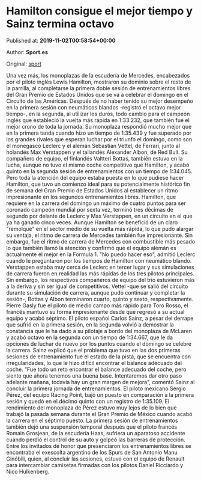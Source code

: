 
# Hamilton consigue el mejor tiempo y Sainz termina octavo

Published at: **2019-11-02T00:58:54+00:00**

Author: **Sport.es**

Original: [sport](https://www.sport.es/es/noticias/motor/pilotos/hamilton-consigue-mejor-tiempo-sainz-termina-octavo-7711033)

Una vez más, los monoplazas de la escudería de Mercedes, encabezados por el piloto inglés Lewis Hamilton, mostraron su dominio sobre el resto de la parrilla, al completarse la primera doble sesión de entrenamientos libres del Gran Premio de Estados Unidos que se va a celebrar el domingo en el Circuito de las Américas.
Después de no haber tenido su mejor desempeño en la primera sesión con neumáticos blandos -registró el octavo mejor tiempo-, en la segunda, al utilizar los duros, todo cambio para el campeón inglés que estableció la vuelta más rápida en 1:33.232, que también fue el mejor crono de toda la jornada.
Su monoplaza respondió mucho mejor que en la primera tanda cuando hizo un tiempo de 1:35.439 y fue superado por los grandes rivales que esperan luchar por el triunfo el domingo, como son el monegasco Leclerc y el alemán Sebastian Vettel, de Ferrari, junto al holandés Max Verstappen y el tailandés Alexander Albon, de Red Bull.
Su compañero de equipo, el finlandés Valtteri Bottas, también estuvo en la lucha, aunque no tuvo el mismo coche competitivo que Hamilton, y acabó quinto en la segunda sesión de entrenamientos con un tiempo de 1:34.045.
Pero toda la atención del equipo estaba puesta en lo que pudiese hacer Hamilton, que tuvo un comienzo ideal para su potencialmente histórico fin de semana del Gran Premio de Estados Unidos al establecer un ritmo impresionante en los segundos entrenamientos libres.
Hamilton, que requiere en la carrera del domingo un máximo de cuatro puntos para ser coronado campeón mundial por sexta vez, terminó tres décimas de segundo por delante de Leclerc y Max Verstappen, en un circuito en el que ya ha ganado cinco veces.
Aunque Hamilton se benefició de un claro "remolque" en el sector medio de su vuelta más rápida, lo que pudo alargar su ventaja, el ritmo de carrera de Mercedes también fue impresionante.
Sin embargo, fue el ritmo de carrera de Mercedes con combustible más pesado lo que también llamó la atención y confirmó que el equipo alemán es actualmente el mejor en la Formula 1.
"No puedo hacer eso", admitió Leclerc cuando le preguntaron por los tiempos de Hamilton con neumático blando.
Verstappen estaba muy cerca de Leclerc en tercer lugar y sus simulaciones de carrera fueron en realidad las más rápidas de los tres pilotos principales.
Sin embargo, los respectivos compañeros de equipo del trío estuvieron más a la deriva y sin ser igual de competitivos.
Vettel -que se salió del circuito durante su simulación de carrera, aunque pudo continuar y completar la sesión-, Bottas y Albon terminaron cuarto, quinto y sexto, respectivamente.
Pierre Gasly fue el piloto de medio campo más rápido para Toro Rosso, el francés mantuvo su forma impresionante desde que regresó a su actual equipo y acabó séptimo.
El piloto español Carlos Sainz, a pesar del derrape que sufrió en la primera sesión, en la segunda volvió a demostrar la constancia que le ha dado a su pilotaje a bordo del monoplaza de McLaren y acabó octavo en la segunda con un tiempo de 1:34.667, que le da opciones de luchar de nuevo por los puntos cuando el domingo se celebre la carrera.
Sainz explicó que el problema que tuvo en las dos primeras sesiones de entrenamiento fue el estado de la pista, que se encuentra con irregularidades, lo que le hizo difícil encontrar el balance adecuado del coche.
"Fue todo un reto encontrar el balance adecuado del coche, pero siento que ahora tenemos una buena base. Intentaremos dar otro paso adelante mañana, todavía hay un gran margen de mejora", comentó Sainz al concluir la primera jornada de entrenamientos.
El piloto mexicano Sergio Pérez, del equipo Racing Point, bajó un puesto en comparación a la primera sesión y quedó en el décimo quinto con un registro de 1:35.109.
El rendimiento del monoplaza de Pérez estuvo muy lejos de lo bien que trabajó la pasada semana durante el Gran Premio de México cuando acabó la carrera en el séptimo puesto.
La primera sesión de entrenamientos también dejó una suspensión temporal después que el piloto francés Romain Grosjean, de la escudería Haas, sufriera un aparatoso accidente cuando perdió el control de su auto y golpeó las barreras de protección.
Entre los invitados de honor que presenciaron los entrenamientos libres se encontraba el exescolta argentino de los Spurs de San Antonio Manu Ginóbili, quien, al concluir las sesiones, estuvo con el equipo de Renault para intercambiar camisetas firmadas con los pilotos Daniel Ricciardo y Nico Hulkenberg.
